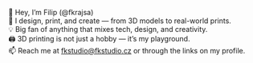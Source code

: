 👋 Hey, I’m Filip (@fkrajsa) <br>
🧩 I design, print, and create — from 3D models to real-world prints. <br>
💡 Big fan of anything that mixes tech, design, and creativity. <br>
🖨️ 3D printing is not just a hobby — it’s my playground. <br>
📫 Reach me at fkstudio@fkstudio.cz or through the links on my profile. <br>
